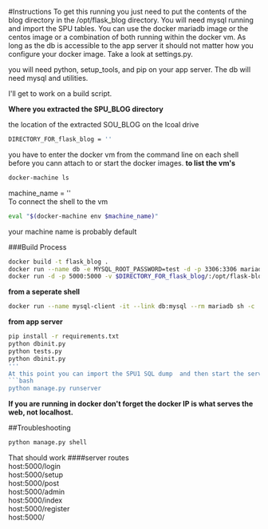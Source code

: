 #Instructions
To get this running you just need to put the contents of the blog directory in the /opt/flask_blog directory.  You will need mysql running and import the SPU tables.  You can use the docker mariadb image or the centos image or a combination of both running within the docker vm.  As long as the db is accessible to the app server it should not matter how you configure your docker image.  Take a look at settings.py.

you will need python, setup_tools, and pip on your app server.
The db will need mysql and utilities.

I'll get to work on a build script.

**Where you extracted the SPU_BLOG directory**  
  
the location of the extracted SOU_BLOG on the lcoal drive

```bash  
DIRECTORY_FOR_flask_blog = ''
```
you have to enter the docker vm from the command line on each shell before you cann attach to or start the docker images.
**to list the vm's**
```bash  
docker-machine ls
```

machine_name = ''  
To connect the shell to the vm  
```bash  
eval "$(docker-machine env $machine_name)"
```
your machine name is probably default 

###Build Process  
```bash  
docker build -t flask_blog .
docker run --name db -e MYSQL_ROOT_PASSWORD=test -d -p 3306:3306 mariadb
docker run -d -p 5000:5000 -v $DIRECTORY_FOR_flask_blog/:/opt/flask-blog --name web --link db:mysql flask-intro-mysql
```  
**from a seperate shell**    
```bash  
docker run --name mysql-client -it --link db:mysql --rm mariadb sh -c 'exec mysql -uroot -ptest -hmysql'
```  
**from app server**
```bash  
pip install -r requirements.txt
python dbinit.py
python tests.py
python dbinit.py
'''  
At this point you can import the SPU1 SQL dump  and then start the server with:  
```bash  
python manage.py runserver
```  
**If you are running in docker don't forget the docker IP is what serves the web, not localhost.**  

##Troubleshooting
```bash  
python manage.py shell
```  
That should work
####server routes  
host:5000/login  
host:5000/setup  
host:5000/post  
host:5000/admin  
host:5000/index  
host:5000/register  
host:5000/  
